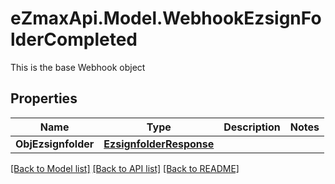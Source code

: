 # eZmaxApi.Model.WebhookEzsignFolderCompleted
This is the base Webhook object

## Properties

Name | Type | Description | Notes
------------ | ------------- | ------------- | -------------
**ObjEzsignfolder** | [**EzsignfolderResponse**](EzsignfolderResponse.md) |  | 

[[Back to Model list]](../README.md#documentation-for-models) [[Back to API list]](../README.md#documentation-for-api-endpoints) [[Back to README]](../README.md)

